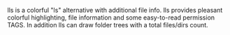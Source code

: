 lls is a colorful "ls" alternative with additional file info.
lls provides pleasant colorful highlighting, file information and some easy-to-read permission TAGS. In addition lls can draw folder trees with a total files/dirs count.
